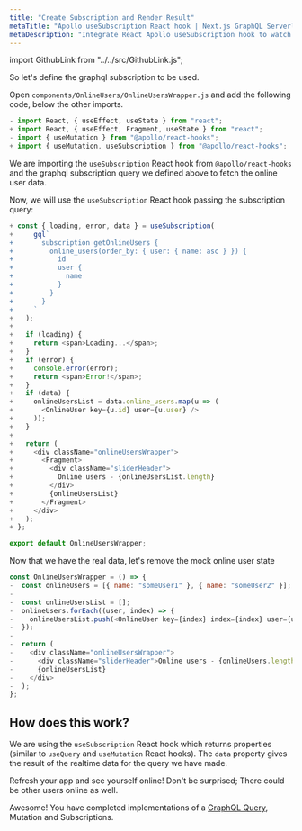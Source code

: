 ```yaml
---
title: "Create Subscription and Render Result"
metaTitle: "Apollo useSubscription React hook | Next.js GraphQL Serverless Tutorial"
metaDescription: "Integrate React Apollo useSubscription hook to watch for changes in realtime data. We use GraphQL subscriptions as an example to get live data in the React app"
---
```


import GithubLink from "../../src/GithubLink.js";

So let's define the graphql subscription to be used.

Open `components/OnlineUsers/OnlineUsersWrapper.js` and add the following code, below the other imports.

<GithubLink link="https://github.com/hasura/learn-graphql/blob/master/tutorials/frontend/nextjs/app-final/components/OnlineUsers/OnlineUsersWrapper.js" text="components/OnlineUsers/OnlineUsersWrapper.js" />

```javascript
- import React, { useEffect, useState } from "react";
+ import React, { useEffect, Fragment, useState } from "react";
- import { useMutation } from "@apollo/react-hooks";
+ import { useMutation, useSubscription } from "@apollo/react-hooks";
```

We are importing the `useSubscription` React hook from `@apollo/react-hooks` and the graphql subscription query we defined above to fetch the online user data.

Now, we will use the `useSubscription` React hook passing the subscription query:

```javascript
+ const { loading, error, data } = useSubscription(
+     gql`
+       subscription getOnlineUsers {
+         online_users(order_by: { user: { name: asc } }) {
+           id
+           user {
+             name
+           }
+         }
+       }
+     `
+   );
+ 
+   if (loading) {
+     return <span>Loading...</span>;
+   }
+   if (error) {
+     console.error(error);
+     return <span>Error!</span>;
+   }
+   if (data) {
+     onlineUsersList = data.online_users.map(u => (
+       <OnlineUser key={u.id} user={u.user} />
+     ));
+   }
+ 
+   return (
+     <div className="onlineUsersWrapper">
+       <Fragment>
+         <div className="sliderHeader">
+           Online users - {onlineUsersList.length}
+         </div>
+         {onlineUsersList}
+       </Fragment>
+     </div>
+   );
+ };

export default OnlineUsersWrapper;

```

Now that we have the real data, let's remove the mock online user state

```javascript
const OnlineUsersWrapper = () => {
-  const onlineUsers = [{ name: "someUser1" }, { name: "someUser2" }];
-
-  const onlineUsersList = [];
-  onlineUsers.forEach((user, index) => {
-    onlineUsersList.push(<OnlineUser key={index} index={index} user={user} />);
-  });
-
-  return (
-    <div className="onlineUsersWrapper">
-      <div className="sliderHeader">Online users - {onlineUsers.length}</div>
-      {onlineUsersList}
-    </div>
-  );
};
```

How does this work?
-------------------

We are using the `useSubscription` React hook which returns properties (similar to `useQuery` and `useMutation` React hooks). The `data` property gives the result of the realtime data for the query we have made.

Refresh your app and see yourself online! Don't be surprised; There could be other users online as well.

Awesome! You have completed implementations of a [GraphQL Query](https://hasura.io/learn/graphql/intro-graphql/graphql-queries/), Mutation and Subscriptions.
